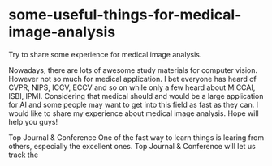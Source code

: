 # some-useful-things-for-medical-image-analysis
Try to share some experience for medical image analysis.

Nowadays, there are lots of awesome study materials for computer vision. However not so much for medical application. I bet everyone has heard of CVPR, NIPS, ICCV, ECCV and so on while only a few heard about MICCAI, ISBI, IPMI. Considering that medical should and would be a large application for AI and some people may want to get into this field as fast as they can. I would like to share my experience about medical image analysis. Hope will help you guys!

Top Journal & Conference
One of the fast way to learn things is learing from others, especially the excellent ones. Top Journal & Conference will let us track the 
